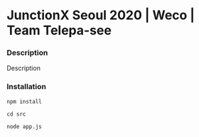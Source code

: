 # JunctionX Seoul 2020 | Weco | Team Telepa-see


### Description

Description



### Installation

`npm install`

`cd src`

`node app.js`
